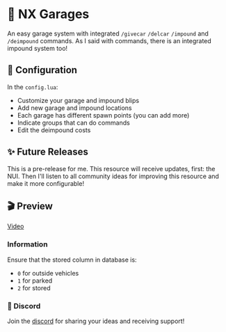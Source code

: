 # 🚗 NX Garages

An easy garage system with integrated `/givecar` `/delcar` `/impound` and `/deimpound` commands. As I said with commands, there is an integrated impound system too!

## 🔌 Configuration
In the `config.lua`:
- Customize your garage and impound blips
- Add new garage and impound locations
- Each garage has different spawn points (you can add more)
- Indicate groups that can do commands
- Edit the deimpound costs


## ✨ Future Releases
This is a pre-release for me. This resource will receive updates, first: the NUI. Then I'll listen to all community ideas for improving this resource and make it more configurable!

## 🎬 Preview
[Video](https://youtu.be/0Vzmbx6bY44)

### Information
Ensure that the stored column in database is:

- `0` for outside vehicles
- `1` for parked
- `2` for stored


### 🔗 Discord
Join the [discord](https://discord.gg/VU9Vhyhe7b) for sharing your ideas and receiving support!

